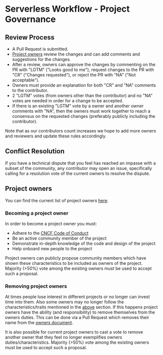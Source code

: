 # Serverless Workflow - Project Governance

## Review Process

* A Pull Request is submitted.
* [Project owners](owners.md) review the changes and can add comments and suggestions for the changes.
* After a review, owners can approve the changes by commenting on the PR with "LGTM" ("Looks good to me"),
request changes to the PR with "CR" ("Changes requested"), or reject the PR with "NA" ("Not acceptable").
* Owners must provide an explanation for both "CR" and "NA" comments to the contributor.
* 2 "LGTM" votes (from owners other than the contributor) and no "NA" votes are needed in order for a change to be accepted.
* If there is an existing "LGTM" vote by a owner and another owner comments with "NA", then
the owners must work together to reach a consensus on the requested changes (preferably publicly including the contributor).

Note that as our contributors count increases we hope to add more owners and reviewers and update these rules accordingly.

## Conflict Resolution

If you have a technical dispute that you feel has reached an impasse with a
subset of the community, any contributor may open an issue, specifically
calling for a resolution vote of the current owners to resolve the dispute.

## Project owners

You can find the current list of project owners [here](owners.md).

### Becoming a project owner

In order to become a project owner you must:

- Adhere to the [CNCF Code of Conduct](https://github.com/cncf/foundation/blob/master/code-of-conduct.md)
- Be an active community member of the project
- Demonstrate in-depth knowledge of the code and design of the project
- Help onboard new people to the project


Project owners can publicly propose community
members which have shown these characteristics to be included as owners of the project. 
Majority (>50%) vote among the existing owners must be used to accept such a proposal.
 
### Removing project owners

At times people lose interest in different projects or no longer can invest time into them. Also some owners
may no longer follow the characteristics/traits mentioned in the [above](#Becoming-a-project-owner) section. 
If this happens project owners have the ability (and responsibility) to remove themselves from the owners duties. 
This can be done via a Pull Request which removes their name from the [owners document](#owners.md).
 
It is also possible for current project owners to cast a vote to remove another owner that they feel no longer exemplifies 
owners duties/characteristics.
Majority (>50%) vote among the existing owners must be used to accept such a proposal. 
